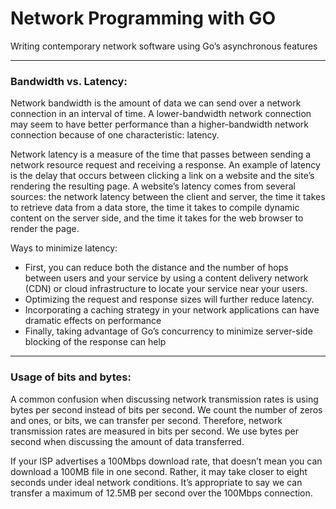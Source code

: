 # Network Programming with GO

Writing contemporary network software using Go’s asynchronous features

---

### Bandwidth vs. Latency:
Network bandwidth is the amount of data we can send over a network connection in an interval of time.
A lower-bandwidth network connection may seem to have better performance than a higher-bandwidth network connection because of one characteristic: latency.

Network latency is a measure of the time that passes between sending a network resource request and receiving a response. An example of latency is the delay that occurs between clicking a link on a website and the site’s rendering the resulting page.
A website’s latency comes from several sources: the network latency between the client and server, the time it takes to retrieve data from a data store, the time it takes to compile dynamic content on the server side, and the time it takes for the web browser to render the page.

Ways to minimize latency:
- First, you can reduce both the distance and the number of hops between users and your service by using a content delivery network (CDN) or cloud infrastructure to locate your service near your users.
- Optimizing the request and response sizes will further reduce latency.
- Incorporating a caching strategy in your network applications can have dramatic effects on performance
- Finally, taking advantage of Go’s concurrency to minimize server-side blocking of the response can help

---

### Usage of bits and bytes:

A common confusion when discussing network transmission rates is using bytes per second instead of bits per second. We count the number of zeros and ones, or bits, we can transfer per second. Therefore, network transmission rates are measured in bits per second. We use bytes per second when discussing the amount of data transferred.

If your ISP advertises a 100Mbps download rate, that doesn’t mean you can download a 100MB file in one second. Rather, it may take closer to eight seconds under ideal network conditions. It’s appropriate to say we can transfer a maximum of 12.5MB per second over the 100Mbps connection.


